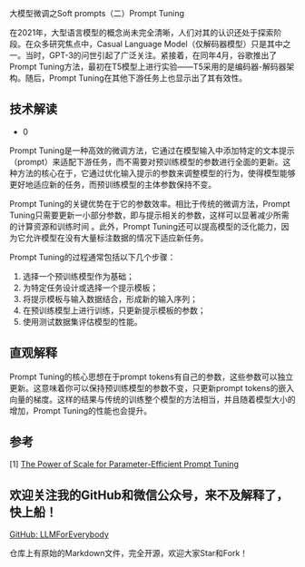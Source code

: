 大模型微调之Soft prompts（二）Prompt Tuning

在2021年，大型语言模型的概念尚未完全清晰，人们对其的认识还处于探索阶段。在众多研究焦点中，Casual Language Model（仅解码器模型）只是其中之一。当时，GPT-3的问世引起了广泛关注。紧接着，在同年4月，谷歌推出了Prompt Tuning方法，最初在T5模型上进行实验——T5采用的是编码器-解码器架构。随后，Prompt Tuning在其他下游任务上也显示出了其有效性。


## 技术解读

- 0 

Prompt Tuning是一种高效的微调方法，它通过在模型输入中添加特定的文本提示（prompt）来适配下游任务，而不需要对预训练模型的参数进行全面的更新。这种方法的核心在于，它通过优化输入提示的参数来调整模型的行为，使得模型能够更好地适应新的任务，而预训练模型的主体参数保持不变。

Prompt Tuning的关键优势在于它的参数效率。相比于传统的微调方法，Prompt Tuning只需要更新一小部分参数，即与提示相关的参数，这样可以显著减少所需的计算资源和训练时间
。此外，Prompt Tuning还可以提高模型的泛化能力，因为它允许模型在没有大量标注数据的情况下适应新任务。

Prompt Tuning的过程通常包括以下几个步骤：

1. 选择一个预训练模型作为基础；
2. 为特定任务设计或选择一个提示模板；
3. 将提示模板与输入数据结合，形成新的输入序列；
4. 在预训练模型上进行训练，只更新提示模板的参数；
5. 使用测试数据集评估模型的性能。


## 直观解释

Prompt Tuning的核心思想在于prompt tokens有自己的参数，这些参数可以独立更新。这意味着你可以保持预训练模型的参数不变，只更新prompt tokens的嵌入向量的梯度。这样的结果与传统的训练整个模型的方法相当，并且随着模型大小的增加，Prompt Tuning的性能也会提升。



## 参考

<div id="refer-anchor-1"></div>

[1] [The Power of Scale for Parameter-Efficient Prompt Tuning](https://arxiv.org/abs/2104.08691)

## 欢迎关注我的GitHub和微信公众号，来不及解释了，快上船！

[GitHub: LLMForEverybody](https://github.com/luhengshiwo/LLMForEverybody)

仓库上有原始的Markdown文件，完全开源，欢迎大家Star和Fork！